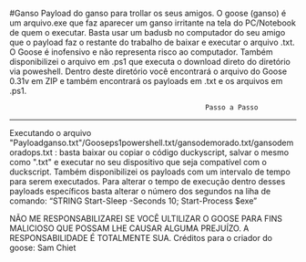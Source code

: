 #Ganso
Payload do ganso para trollar os seus amigos. O goose (ganso) é um arquivo.exe que faz aparecer um ganso irritante na tela do PC/Notebook de quem o executar. Basta usar um badusb no computador do seu amigo que o payload faz o restante do trabalho de baixar e executar o arquivo .txt. O Goose é inofensivo e não representa risco ao computador. Também disponibilizei o arquivo em .ps1 que executa o download direto do diretório via poweshell. Dentro deste diretório você encontrará o arquivo do Goose 0.31v em ZIP e também encontrará os payloads em .txt e os arquivos em .ps1.

                                                    Passo a Passo
--------------------------------------------------------------------------------------------------------------------------------------------------------------------------------------------------------------------

Executando o arquivo "Payloadganso.txt"/Gooseps1powershell.txt/gansodemorado.txt/gansodemoradops.txt : basta baixar ou copiar o código duckyscript, salvar o mesmo como ".txt" e executar no seu dispositivo que seja compatível com o duckscript. Também disponibilizei os payloads com um intervalo de tempo para serem executados. Para alterar o tempo de execução dentro desses payloads específicos basta alterar o número dos segundos na liha de comando: “STRING Start-Sleep -Seconds 10; Start-Process $exe”

NÃO ME RESPONSABILIZAREI SE VOCÊ ULTILIZAR O GOOSE PARA FINS MALICIOSO QUE POSSAM LHE CAUSAR ALGUMA PREJUÍZO. A RESPONSABILIDADE É TOTALMENTE SUA.
Créditos para o criador do goose: Sam Chiet
